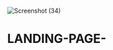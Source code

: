 ![Screenshot (34)](https://github.com/Nripendra-Bhattacharjee/LANDING-PAGE-/assets/119849818/b864a9d0-a984-41b9-b0cd-42eb17cadd2e)



# LANDING-PAGE-

